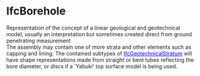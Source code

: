 # IfcBorehole

Representation of the concept of a linear geological and geotechnical model, usually an interpretation but sometimes created direct from ground penetrating measurement  
The assembly may contain one of more strata and other elements such as capping and lining. The contained subtypes of [<font color="#0000ff"><u>IfcGeotechnicalStratum</u></font>]($element://{FAEFB134-3800-4995-B222-B921D7E287BF}) will have shape representations made from straight or bent tubes reflecting the bore diameter, or discs if a 'Yabuki' top surface model is being used.
